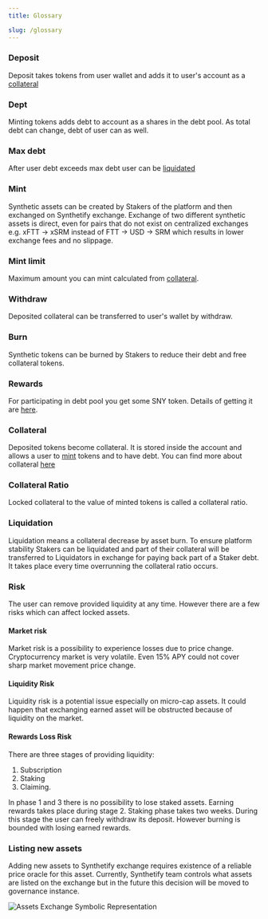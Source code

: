 ```yaml
---
title: Glossary

slug: /glossary
---
```


### Deposit

Deposit takes tokens from user wallet and adds it to user's account as a [collateral](#collateral)

### Dept

Minting tokens adds debt to account as a shares in the debt pool. As total debt can change, debt of user can as well.

### Max debt

After user debt exceeds max debt user can be [liquidated](#liquidation)

### Mint

Synthetic assets can be created by Stakers of the platform and then exchanged on Synthetify exchange. Exchange of two different synthetic assets is direct, even for pairs that do not exist on centralized exchanges e.g. xFTT -> xSRM instead of FTT -> USD -> SRM which results in lower exchange fees and no slippage.

### Mint limit

Maximum amount you can mint calculated from [collateral](#collateral).
<!-- To ensure safety of the platform each asset has a predefined but adjustable limit of the amount of tokens that can be created. -->

### Withdraw

Deposited collateral can be transferred to user's wallet by withdraw.

### Burn

Synthetic tokens can be burned by Stakers to reduce their debt and free collateral tokens.

### Rewards

For participating in debt pool you get some SNY token. Details of getting it are [here](/docs/staking#rewards).

### Collateral

Deposited tokens become collateral. It is stored inside the account and allows a user to [mint](#mint) tokens and to have debt. You can find more about collateral [here](/docs/technical/collateral)

### Collateral Ratio

Locked collateral to the value of minted tokens is called a collateral ratio.

### Liquidation

Liquidation means a collateral decrease by asset burn. To ensure platform stability Stakers can be liquidated and part of their collateral will be transferred to Liquidators in exchange for paying back part of a Staker debt. It takes place every time overrunning the collateral ratio occurs.

### Risk

The user can remove provided liquidity at any time. However there are a few risks which can affect locked assets.

#### Market risk

Market risk is a possibility to experience losses due to price change. Cryptocurrency market is very volatile. Even 15% APY could not cover sharp market movement price change.

#### Liquidity Risk

Liquidity risk is a potential issue especially on micro-cap assets. It could happen that exchanging earned asset will be obstructed because of liquidity on the market.

#### Rewards Loss Risk

There are three stages of providing liquidity:

1. Subscription
2. Staking
3. Claiming.

In phase 1 and 3 there is no possibility to lose staked assets. Earning rewards takes place during stage 2. Staking phase takes two weeks. During this stage the user can freely withdraw its deposit. However burning is bounded with losing earned rewards.

### Listing new assets

Adding new assets to Synthetify exchange requires existence of a reliable price oracle for this asset. Currently, Synthetify team controls what assets are listed on the exchange but in the future this decision will be moved to governance instance.

![Assets Exchange Symbolic Representation](https://i.imgur.com/yT9BdQe.png)

